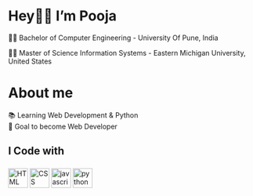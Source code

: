 # Hey👋🏻 I’m Pooja <br>

👩‍🎓 Bachelor of Computer Engineering - University Of Pune, India 

👩‍🎓 Master of Science  Information Systems - Eastern Michigan University, United States 


# About me <br>

📚 Learning Web Development & Python <br>
🎯 Goal to become Web Developer <br>


<h2 align="left">I Code with</h2>

###

<div align="left">
  
 <img src="https://cdn.jsdelivr.net/gh/devicons/devicon@latest/icons/html5/html5-original.svg" height="40" width="40" alt="HTML logo" />
 <img src="https://cdn.jsdelivr.net/gh/devicons/devicon@latest/icons/css3/css3-original.svg" height="40" width="40" alt="CSS logo" />
 <img src="https://cdn.jsdelivr.net/gh/devicons/devicon/icons/javascript/javascript-original.svg" height="40" width="40" alt="javascript logo"  />
 <img src="https://cdn.jsdelivr.net/gh/devicons/devicon/icons/python/python-original.svg" height="40" width="40" alt="python logo"  />

</div>

###
